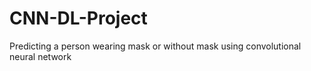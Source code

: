 # CNN-DL-Project
Predicting a person wearing mask or without mask using convolutional neural network
